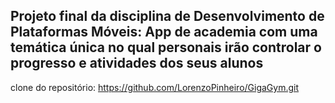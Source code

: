 Projeto final da disciplina de Desenvolvimento de Plataformas Móveis: App de academia com uma temática única no qual personais irão controlar o progresso e atividades dos seus alunos
-

clone do repositório: https://github.com/LorenzoPinheiro/GigaGym.git
